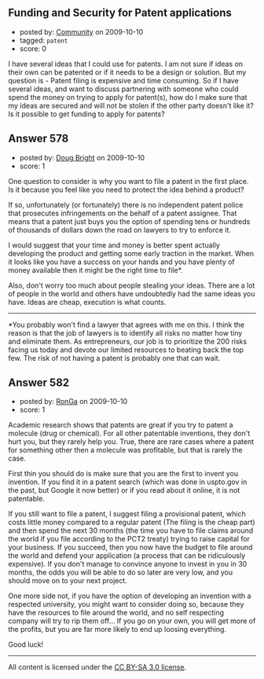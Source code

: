 ## Funding and Security for Patent applications

- posted by: [Community](https://stackexchange.com/users/-1/-1-community) on 2009-10-10
- tagged: `patent`
- score: 0

I have several ideas that I could use for patents. I am not sure if ideas on their own can be patented or if it needs to be a design or solution. But my question is - Patent filing is expensive and time consuming. So if I have several ideas, and want to discuss partnering with someone who could spend the money on trying to apply for patent(s), how do I make sure that my ideas are secured and will not be stolen if the other party doesn't like it? Is it possible to get funding to apply for patents? 


## Answer 578

- posted by: [Doug Bright](https://stackexchange.com/users/-1/324-doug-bright) on 2009-10-10
- score: 1

One question to consider is why you want to file a patent in the first place. Is it because you feel like you need to protect the idea behind a product?

If so, unfortunately (or fortunately) there is no independent patent police that prosecutes infringements on the behalf of a patent assignee. That means that a patent just buys you the option of spending tens or hundreds of thousands of dollars down the road on lawyers to try to enforce it.

I would suggest that your time and money is better spent actually developing the product and getting some early traction in the market.  When it looks like you have a success on your hands and you have plenty of money available then it might be the right time to file*.

Also, don't worry too much about people stealing your ideas.  There are a lot of people in the world and others have undoubtedly had the same ideas you have.  Ideas are cheap, execution is what counts.


----------


*You probably won't find a lawyer that agrees with me on this. I think the reason is that the job of lawyers is to identify all risks no matter how tiny and eliminate them.  As entrepreneurs, our job is to prioritize the 200 risks facing us today and devote our limited resources to beating back the top few. The risk of not having a patent is probably one that can wait.


## Answer 582

- posted by: [RonGa](https://stackexchange.com/users/-1/218-ronga) on 2009-10-10
- score: 1

Academic research shows that patents are great if you try to patent a molecule (drug or chemical).  For all other patentable inventions, they don't hurt you, but they rarely help you.  True, there are rare cases where a patent for something other then a molecule was profitable, but that is rarely the case.

First thin you should do is make sure that you are the first to invent you invention.  If you find it in a patent search (which was done in uspto.gov in the past, but Google it now better) or if you read about it online, it is not patentable.

If you still want to file a patent, I suggest filing a provisional patent, which costs little money compared to a regular patent (The filing is the cheap part) and then spend the next 30 months (the time you have to file claims around the world if you file according to the PCT2 treaty) trying to raise capital for your business.  If you succeed, then you now have the budget to file around the world and defend your application (a process that can be ridiculously expensive).  If you don't manage to convince anyone to invest in you in 30 months, the odds you will be able to do so later are very low, and you should move on to your next project.

One more side not, if you have the option of developing an invention with a respected university, you might want to consider doing so, because they have the resources to file around the world, and no self respecting company will try to rip them off... If you go on your own, you will get more of the profits, but you are far more likely to end up loosing everything.

Good luck!



---

All content is licensed under the [CC BY-SA 3.0 license](https://creativecommons.org/licenses/by-sa/3.0/).
